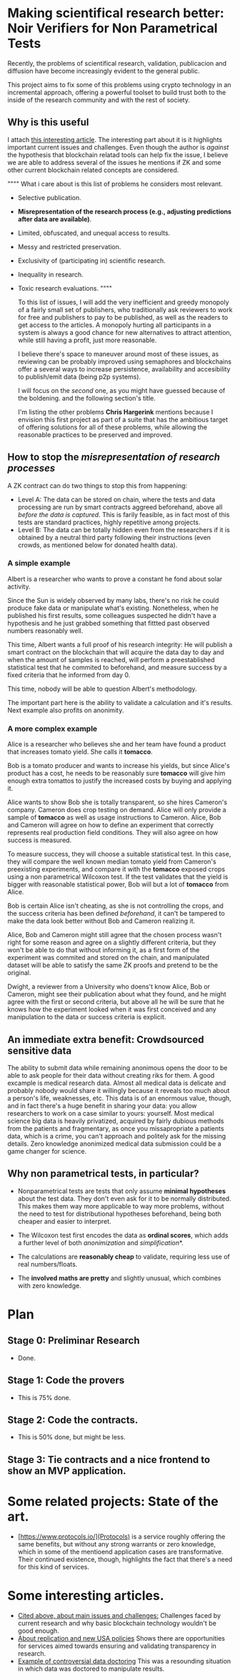 # Making scientifical research better: Noir Verifiers for Non Parametrical Tests

  Recently, the problems of scientifical research, validation, publicacion and diffusion have become increasingly evident to the general public.

  This project aims to fix some of this problems using crypto technology in an incremental approach, offering a powerful toolset to build trust both to the inside of the research community and with the rest of society.


## Why is this useful

  I attach [this interesting article](https://www.chjh.nl/concerns-about-blockchain-for-science/). The interesting part about it is it highlights important current issues and challenges. Even though the author is *against* the hypothesis that blockchain relatad tools can help fix the issue, I believe we are able to address several of the issues he mentions if ZK and some other current blockchain related concepts are considered.

""""
What i care about is this list of problems he considers most relevant.

- Selective publication.
- **Misrepresentation of the research process (e.g., adjusting predictions after data are available)**.
- Limited, obfuscated, and unequal access to results.
- Messy and restricted preservation.
- Exclusivity of (participating in) scientific research.
- Inequality in research.
- Toxic research evaluations.
""""

  To this list of issues, I will add the very inefficient and greedy monopoly of a fairly small set of publishers, who traditionally ask reviewers to work for free and publishers to pay to be published, as well as the readers to get access to the articles. A monopoly hurting all participants in a system is always a good chance for new alternatives to attract attention, while still having a profit, just more reasonable.

  I believe there's space to maneuver around most of these issues, as reviewing can be probably improved using semaphores and blockchains offer a several ways to increase persistence, availability and accesibility to publish/emit data (being p2p systems).

  I will focus on the *second* one, as you might have guessed because of the boldening. and the following section's title.

  I'm listing the other problems **Chris Hargerink** mentions because I envision this first project as part of a suite that has the ambitious target of offering solutions for all of these problems, while allowing the reasonable practices to be preserved and improved.


## How to stop the *misrepresentation of research processes*

  A ZK contract can do two things to stop this from happening:
  - Level A: The data can  be stored on chain, where the tests and data processing are run by smart contracts aggreed beforehand, above all *before the data is captured*. This is farily feasible, as in fact most of this tests are standard practices, highly repetitive among projects.
  - Level B: The data can be totally hidden even from the researchers if it is obtained by a neutral third party following their instructions (even crowds, as mentioned below for donated health data).


### A simple example

  Albert is a researcher who wants to prove a constant he fond about solar activity.

  Since the Sun is widely observed by many labs, there's no risk he could produce fake data or manipulate what's existing. Nonetheless, when he published his first results, some colleagues suspected he didn't have a hypothesis and he just grabbed something that fittted past observed numbers reasonably well.

  This time, Albert wants a full proof of his research integrity: He will publish a smart contract on the blockchain that will acquire the data day to day and when the amount of samples is reached, will perform a preestablished statistical test that he commited to beforehand, and measure success by a fixed criteria that he informed from day 0.

  This time, nobody will be able to question Albert's methodology.

  The important part here is the ability to validate a calculation and it's results. Next example also profits on anonimity.


### A more complex example

  Alice is a researcher who believes she and her team have found a product that increases tomato yield. She calls it **tomacco**.

  Bob is a tomato producer and wants to increase his yields, but since Alice's product has a cost, he needs to be reasonably sure **tomacco** will give him enough extra tomattos to justify the increased costs by buying and applying it.

  Alice wants to show Bob she is totally transparent, so she hires Cameron's company. Cameron does crop testing on demand. Alice will only provide a sample of **tomacco** as well as usage instructions to Cameron. Alice, Bob and Cameron will agree on how to define an experiment that correctly represents real production field conditions. They will also agree on how success is measured.

  To measure success, they will choose a suitable statistical test. In this case, they will compare the well known median tomato yield from Cameron's preexisting experiments, and compare it with the **tomacco** exposed crops using a non parametrical Wilcoxon test. If the test validates that the yield is bigger with reasonable statistical power, Bob will but a lot of **tomacco** from Alice.

  Bob is certain Alice isn't cheating, as she is not controlling the crops, and the success criteria has been defined *beforehand*, it can't be tampered to make the data look better without Bob and Cameron realizing it.

  Alice, Bob and Cameron might still agree that the chosen process wasn't right for some reason and agree on a slightly different criteria, but they won't be able to do that without informing it, as a first form of the experiment was commited and stored on the chain, and manipulated dataset will be able to satisfy the same ZK proofs and pretend to be the original.

  Dwight, a reviewer from a University who doens't know Alice, Bob or Cameron, might see their publication about what they found, and he might agree with the first or second criteria, but above all he will be sure that he knows how the experiment looked when it was first conceived and any manipulation to the data or success criteria is explicit.

## An immediate extra benefit: Crowdsourced sensitive data

  The ability to submit data while remaining anonimous opens the door to be able to ask people for their data without creating riks for them.
  A good excample is medical research data. Almost all medical data is delicate and probably nobody would share it willingly because it reveals too much about a person's life, weaknesses, etc.
  This data is of an enormous value, though, and in fact there's a huge benefit in sharing your data: you allow researchers to work on a case similar to yours: yourself.
  Most medical science big data is heavily privatized, acquired by fairly dubious methods from the patients and fragmentary, as once you missapropriate a patients data, which is a crime, you can't approach and politely ask for the missing details.
  Zero knowledge anonimized medical data submission could be a game changer for science.


## Why non parametrical tests, in particular?

- Nonparametrical tests are tests that only assume **minimal hypotheses** about the test data. They don't even ask for it to be normally distributed. This makes them way more applicable to way more problems, without the need to test for distributional hypotheses beforehand, being both cheaper and easier to interpret.

- The Wilcoxon test first encodes the data as **ordinal scores**, which adds a further level of both *anonimization* and *simplification**.

- The calculations are **reasonably cheap** to validate, requiring less use of real numbers/floats.

- The **involved maths are pretty** and slightly unusual, which combines with zero knowledge.


# Plan

## Stage 0: Preliminar Research

- Done.

## Stage 1: Code the provers

- This is 75% done.

## Stage 2: Code the contracts.

- This is 50% done, but might be less.

## Stage 3: Tie contracts and a nice frontend to show an MVP application.


# Some related projects: State of the art.

- [https://www.protocols.io/](Protocols) is a service roughly offering the same benefits, but without any strong warrants or zero knowledge, which in some of the mentioend application cases are transformative. Their continued existence, though, highlights the fact that there's a need for this kind of services.


# Some interesting articles.

- [Cited above, about main issues and challenges:](https://www.chjh.nl/concerns-about-blockchain-for-science/) Challenges faced by current research and why basic blockchain technology wouldn't be good enough.
- [About replication and new USA policies](https://www.axios.com/2025/03/24/medical-studies-rfk-nih-replication) Shows there are opportunities for services aimed towards ensuring and validating transparency in research.
- [Example of controversial data doctoring](https://arstechnica.com/science/2024/07/alzheimers-scientist-indicted-for-allegedly-falsifying-data-in-16m-scheme/) This was a resounding situation in which data was doctored to manipulate results.
